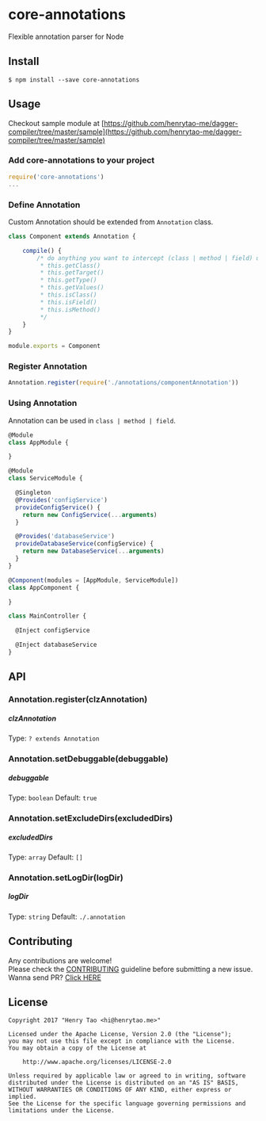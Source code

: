 # core-annotations
Flexible annotation parser for Node


## Install

```
$ npm install --save core-annotations
```


## Usage

Checkout sample module at [https://github.com/henrytao-me/dagger-compiler/tree/master/sample](https://github.com/henrytao-me/dagger-compiler/tree/master/sample)

### Add core-annotations to your project

```js
require('core-annotations')
...
```

### Define Annotation

Custom Annotation should be extended from `Annotation` class.

```js
class Component extends Annotation {

	compile() {
 		/* do anything you want to intercept (class | method | field) using below methods
 		 * this.getClass() 
 		 * this.getTarget()
 		 * this.getType()
 		 * this.getValues()
 		 * this.isClass()
 		 * this.isField()
 		 * this.isMethod()
 		 */
	}
}

module.exports = Component
```

### Register Annotation

```js
Annotation.register(require('./annotations/componentAnnotation'))
```

### Using Annotation

Annotation can be used in `class | method | field`.

```js
@Module
class AppModule {

}

@Module
class ServiceModule {

  @Singleton
  @Provides('configService')
  provideConfigService() {
    return new ConfigService(...arguments)
  }

  @Provides('databaseService')
  provideDatabaseService(configService) {
    return new DatabaseService(...arguments)
  }
}

@Component(modules = [AppModule, ServiceModule])
class AppComponent {

}

class MainController {

  @Inject configService

  @Inject databaseService
}
```

## API

### Annotation.register(clzAnnotation)

##### clzAnnotation

Type: `? extends Annotation`

### Annotation.setDebuggable(debuggable)

##### debuggable

Type: `boolean`
Default: `true`

### Annotation.setExcludeDirs(excludedDirs)

##### excludedDirs

Type: `array`
Default: `[]`

### Annotation.setLogDir(logDir)

##### logDir

Type: `string`
Default: `./.annotation`


## Contributing

Any contributions are welcome!  
Please check the [CONTRIBUTING](CONTRIBUTING.md) guideline before submitting a new issue. Wanna send PR? [Click HERE](https://github.com/henrytao-me/core-annotations/pulls)


## License

    Copyright 2017 "Henry Tao <hi@henrytao.me>"

    Licensed under the Apache License, Version 2.0 (the "License");
    you may not use this file except in compliance with the License.
    You may obtain a copy of the License at

        http://www.apache.org/licenses/LICENSE-2.0

    Unless required by applicable law or agreed to in writing, software
    distributed under the License is distributed on an "AS IS" BASIS,
    WITHOUT WARRANTIES OR CONDITIONS OF ANY KIND, either express or implied.
    See the License for the specific language governing permissions and
    limitations under the License.

